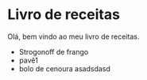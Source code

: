 <h1>Livro de receitas </h1>

Olá, bem vindo ao meu livro de receitas.

- Strogonoff de frango
- pavê1
- bolo de cenoura
asadsdasd
